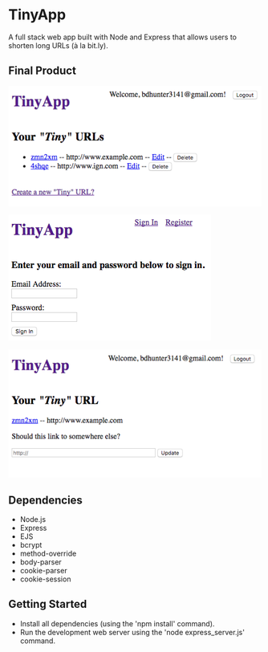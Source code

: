 # TinyApp

A full stack web app built with Node and Express that allows users to shorten long URLs (à la bit.ly).

## Final Product

!["The homepage for a signed in user."](https://github.com/bdhunter3141/tiny-app/blob/master/docs/homepage.png?raw=true)

!["The sign in page."](https://github.com/bdhunter3141/tiny-app/blob/master/docs/login-page.png?raw=true)

!["Where you are able to edit your 'Tiny' URL."](https://github.com/bdhunter3141/tiny-app/blob/master/docs/url-edit-page.png?raw=true)

## Dependencies

- Node.js
- Express
- EJS
- bcrypt
- method-override
- body-parser
- cookie-parser
- cookie-session

## Getting Started

- Install all dependencies (using the 'npm install' command).
- Run the development web server using the 'node express_server.js' command.